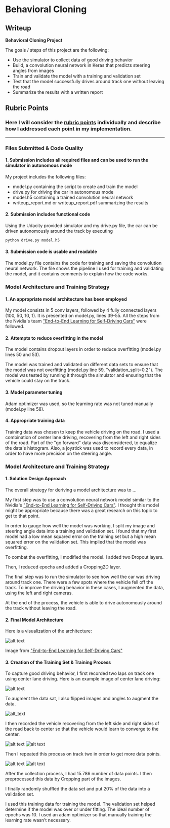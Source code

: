 # **Behavioral Cloning** 

## Writeup

**Behavioral Cloning Project**

The goals / steps of this project are the following:
* Use the simulator to collect data of good driving behavior
* Build, a convolution neural network in Keras that predicts steering angles from images
* Train and validate the model with a training and validation set
* Test that the model successfully drives around track one without leaving the road
* Summarize the results with a written report


[//]: # (Image References)

[image1]: ./imagens_para_writeup/Capturar.JPG "Model Visualization"
[image2]: ./imagens_para_writeup/Centro.jpg "Center Image"
[image3]: ./imagens_para_writeup/Esq.jpg "Recovery Image"
[image4]: ./imagens_para_writeup/Dir.jpg "Recovery Image"
[image5]: ./imagens_para_writeup/DirEsq.jpg "Flipped Image"
[image6]: ./imagens_para_writeup/Centro2.jpg "Second Track"

## Rubric Points
### Here I will consider the [rubric points](https://review.udacity.com/#!/rubrics/432/view) individually and describe how I addressed each point in my implementation.  

---
### Files Submitted & Code Quality

#### 1. Submission includes all required files and can be used to run the simulator in autonomous mode

My project includes the following files:
* model.py containing the script to create and train the model
* drive.py for driving the car in autonomous mode
* model.h5 containing a trained convolution neural network 
* writeup_report.md or writeup_report.pdf summarizing the results

#### 2. Submission includes functional code
Using the Udacity provided simulator and my drive.py file, the car can be driven autonomously around the track by executing 
```sh
python drive.py model.h5
```

#### 3. Submission code is usable and readable

The model.py file contains the code for training and saving the convolution neural network. The file shows the pipeline I used for training and validating the model, and it contains comments to explain how the code works.

### Model Architecture and Training Strategy

#### 1. An appropriate model architecture has been employed

My model consists in 5 conv layers, followed by 4 fully connected layers (100, 50, 10, 1). It is presented on model.py, lines 39-55. All the steps from the Nvidia's team ["End-to-End Learning for Self-Driving Cars"](http://images.nvidia.com/content/tegra/automotive/images/2016/solutions/pdf/end-to-end-dl-using-px.pdf) were followed. 

#### 2. Attempts to reduce overfitting in the model

The model contains dropout layers in order to reduce overfitting (model.py lines 50 and 53). 

The model was trained and validated on different data sets to ensure that the model was not overfitting (model.py line 59, "validation_split=0.2"). The model was tested by running it through the simulator and ensuring that the vehicle could stay on the track.

#### 3. Model parameter tuning

Adam optimizer was used, so the learning rate was not tuned manually (model.py line 58).

#### 4. Appropriate training data

Training data was chosen to keep the vehicle driving on the road. I used a combination of center lane driving, recovering from the left and right sides of the road. Part of the "go forward" data was disconsidered, to equalize the data's histogram. Also, a joystick was used to record every data, in order to have more precision on the steering angle. 

### Model Architecture and Training Strategy

#### 1. Solution Design Approach

The overall strategy for deriving a model architecture was to ...

My first step was to use a convolution neural network model similar to the Nvidia's ["End-to-End Learning for Self-Driving Cars"](http://images.nvidia.com/content/tegra/automotive/images/2016/solutions/pdf/end-to-end-dl-using-px.pdf). I thought this model might be appropriate because there was a great research on this topic to get to that point.

In order to gauge how well the model was working, I split my image and steering angle data into a training and validation set. I found that my first model had a low mean squared error on the training set but a high mean squared error on the validation set. This implied that the model was overfitting. 

To combat the overfitting, I modified the model. I added two Dropout layers.

Then, I reduced epochs and added a Cropping2D layer.

The final step was to run the simulator to see how well the car was driving around track one. There were a few spots where the vehicle fell off the track. To improve the driving behavior in these cases, I augmented the data, using the left and right cameras. 

At the end of the process, the vehicle is able to drive autonomously around the track without leaving the road.

#### 2. Final Model Architecture

Here is a visualization of the architecture:

![alt text][image1]

Image from ["End-to-End Learning for Self-Driving Cars"](http://images.nvidia.com/content/tegra/automotive/images/2016/solutions/pdf/end-to-end-dl-using-px.pdf)

#### 3. Creation of the Training Set & Training Process

To capture good driving behavior, I first recorded two laps on track one using center lane driving. Here is an example image of center lane driving:

![alt text][image2]

To augment the data sat, I also flipped images and angles to augment the data.

![alt_text][image6]


I then recorded the vehicle recovering from the left side and right sides of the road back to center so that the vehicle would learn to converge to the center. 

![alt text][image3]
![alt text][image4]

Then I repeated this process on track two in order to get more data points.

![alt text][image4]
![alt text][image5]


After the collection process, I had 15.786 number of data points. I then preprocessed this data by Cropping part of the images.


I finally randomly shuffled the data set and put 20% of the data into a validation set. 

I used this training data for training the model. The validation set helped determine if the model was over or under fitting. The ideal number of epochs was 10. I used an adam optimizer so that manually training the learning rate wasn't necessary.

